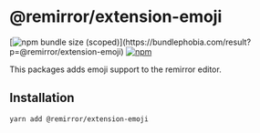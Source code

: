 # @remirror/extension-emoji

[![npm bundle size (scoped)](https://img.shields.io/bundlephobia/minzip/@remirror/extension-emoji.svg?)](https://bundlephobia.com/result?p=@remirror/extension-emoji) [![npm](https://img.shields.io/npm/dm/@remirror/extension-emoji.svg?&logo=npm)](https://www.npmjs.com/package/@remirror/extension-emoji)

This packages adds emoji support to the remirror editor.

## Installation

```bash
yarn add @remirror/extension-emoji
```
